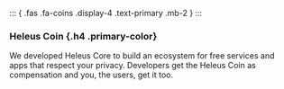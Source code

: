 ::: { .fas .fa-coins .display-4 .text-primary .mb-2 } 
:::

### Heleus Coin {.h4 .primary-color}
We developed Heleus Core to build an ecosystem for free services and apps that respect your privacy. Developers get the Heleus Coin as compensation and you, the users, get it too.